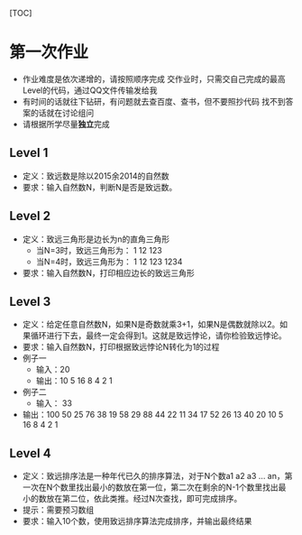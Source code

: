 [TOC]
# 第一次作业
- 作业难度是依次递增的，请按照顺序完成
 交作业时，只需交自己完成的最高Level的代码，通过QQ文件传输发给我
- 有时间的话就往下钻研，有问题就去查百度、查书，但不要照抄代码
 找不到答案的话就在讨论组问
- 请根据所学尽量**独立**完成

##  Level 1
 - 定义：致远数是除以2015余2014的自然数
- 要求：输入自然数N，判断N是否是致远数。
## Level 2
 - 定义：致远三角形是边长为n的直角三角形
	- 当N=3时，致远三角形为：
 1
 12
 123
	- 当N=4时，致远三角形为：
 1
 12
 123
 1234
- 要求：输入自然数N，打印相应边长的致远三角形
## Level 3
 - 定义：给定任意自然数N，如果N是奇数就乘3+1，如果N是偶数就除以2。如果循环进行下去，最终一定会得到1。这就是致远悖论，请你检验致远悖论。
 - 要求：输入自然数N，打印根据致远悖论N转化为1的过程
 - 例子一
	- 输入：20
	- 输出：10 5 16 8 4 2 1
 - 例子二
	- 输入： 33
- 输出：100 50 25 76 38 19 58 29 88 44 22 11 34 17 52 26 13 40 20 10 5 16 8 4 2 1
## Level 4
 - 定义：致远排序法是一种年代已久的排序算法，对于N个数a1 a2 a3 ... an，第一次在N个数里找出最小的数放在第一位，第二次在剩余的N-1个数里找出最小的数放在第二位，依此类推。经过N次查找，即可完成排序。
 - 提示：需要预习数组
 - 要求：输入10个数，使用致远排序算法完成排序，并输出最终结果